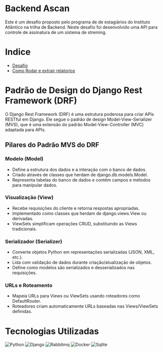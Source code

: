 # Backend Ascan

Este é um desafio proposto pelo programa de de estagiários do Instituto Atlântico na trilha de Backend. Neste desafio foi desenvolvido uma API para controle de assinatura de um sistema de streming.

# Indice
- [Desafio](DESAFIO.md)
- [Como Rodar e extrair relatorios](INFO.md)

# Padrão de Design do Django Rest Framework (DRF)

O Django Rest Framework (DRF) é uma estrutura poderosa para criar APIs RESTful em Django. Ele segue o padrão de design Model-View-Serializer (MVS), que é uma extensão do padrão Model-View-Controller (MVC) adaptada para APIs.

## Pilares do Padrão MVS do DRF

### Modelo (Model)
- Define a estrutura dos dados e a interação com o banco de dados.
- Criado através de classes que herdam de django.db.models.Model.
- Representa tabelas do banco de dados e contém campos e métodos para manipular dados.

### Visualização (View)
- Recebe requisições do cliente e retorna respostas apropriadas.
- Implementado como classes que herdam de django.views.View ou derivadas.
- ViewSets simplificam operações CRUD, substituindo as Views tradicionais.

### Serializador (Serializer)
- Converte objetos Python em representações serializadas (JSON, XML, etc.).
- Lida com validação de dados durante criação/atualização de objetos.
- Define como modelos são serializados e desserializados nas requisições.

### URLs e Roteamento
- Mapeia URLs para Views ou ViewSets usando roteadores como DefaultRouter.
- Roteadores criam automaticamente URLs baseadas nas Views/ViewSets definidas.

# Tecnologias Utilizadas

![Python](https://img.shields.io/badge/python-3670A0?style=for-the-badge&logo=python&logoColor=ffdd54)
![Django](https://img.shields.io/badge/Django-092E20?style=for-the-badge&logo=django&logoColor=white)
![Rabbitmq](https://img.shields.io/badge/rabbitmq-%23FF6600.svg?&style=for-the-badge&logo=rabbitmq&logoColor=white)
![Docker](https://img.shields.io/badge/docker-%230db7ed.svg?style=for-the-badge&logo=docker&logoColor=white) 
![Sqlite](https://img.shields.io/badge/SQLite-07405E?style=for-the-badge&logo=sqlite&logoColor=white)
